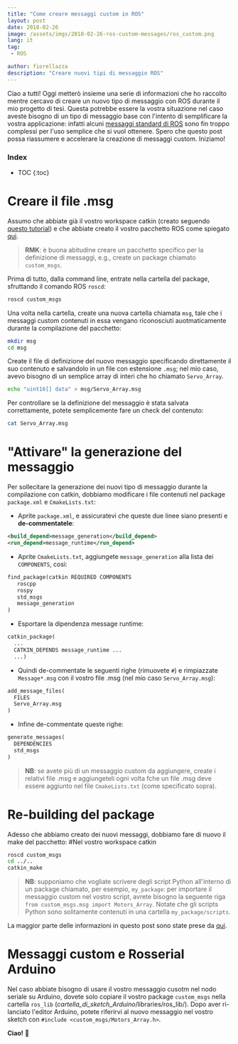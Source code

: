 ```yaml
---
title: "Come creare messaggi custom in ROS"
layout: post
date: 2018-02-26
image: /assets/imgs/2018-02-26-ros-custom-messages/ros_custom.png
lang: it
tag:
 - ROS

author: fiorellazza
description: "Creare nuovi tipi di messaggio ROS"
---
```

Ciao a tutti! Oggi metterò insieme una serie di informazioni che ho raccolto mentre cercavo di creare un nuovo tipo di messaggio con ROS durante il mio progetto di tesi.
Questa potrebbe essere la vostra situazione nel caso aveste bisogno di un tipo di messaggio base con l'intento di semplificare la vostra applicazione: infatti alcuni [messaggi standard di ROS](http://wiki.ros.org/std_msgs/) sono fin troppo complessi per l'uso semplice che si vuol ottenere.
Spero che questo post possa riassumere e accelerare la creazione di messaggi custom. Iniziamo!

### Index
* TOC
{:toc}

# Creare il file .msg 
Assumo che abbiate già il vostro workspace catkin (creato seguendo [questo tutorial](http://wiki.ros.org/catkin/Tutorials/create_a_workspace)) e che abbiate creato il vostro pacchetto ROS come spiegato [qui](http://wiki.ros.org/it/ROS/Tutorials/CreatingPackage#Creare_un_catkin_Package).

>**RMK**: è buona abitudine creare un pacchetto specifico per la definizione di messaggi, e.g., create un package chiamato `custom_msgs`.

Prima di tutto, dalla command line, entrate nella cartella del package, sfruttando il comando ROS `roscd`:

```bash
roscd custom_msgs
```

Una volta nella cartella, create una nuova cartella chiamata `msg`, tale che i messaggi custom contenuti in essa vengano riconosciuti auotmaticamente durante la compilazione del pacchetto:

```bash
mkdir msg
cd msg
```

Create il file di definizione del nuovo messaggio specificando direttamente il suo contenuto e salvandolo in un file con estensione `.msg`; nel mio caso, avevo bisogno di un semplice array di interi che ho chiamato `Servo_Array`.

```bash
echo "uint16[] data" > msg/Servo_Array.msg
```

Per controllare se la definizione del messaggio è stata salvata correttamente, potete semplicemente fare un check del contenuto:

```bash
cat Servo_Array.msg
```

# "Attivare" la generazione del messaggio
Per sollecitare la generazione dei nuovi tipo di messaggio durante la compilazione con catkin, dobbiamo modificare i file contenuti nel package `package.xml` e `CmakeLists.txt`:

- Aprite `package.xml`, e assicuratevi che queste due linee siano presenti e **de-commentatele**:

```xml
<build_depend>message_generation</build_depend>
<run_depend>message_runtime</run_depend>
```

- Aprite `CmakeLists.txt`, aggiungete `message_generation` alla lista dei `COMPONENTS`, così:

```txt
find_package(catkin REQUIRED COMPONENTS
   roscpp
   rospy
   std_msgs
   message_generation
)
```

- Esportare la dipendenza message runtime:

```txt
catkin_package(
  ...
  CATKIN_DEPENDS message_runtime ...
  ...)
```

- Quindi de-commentate le seguenti righe (rimuovete `#`) e rimpiazzate `Message*.msg` con il vostro file .msg (nel mio caso `Servo_Array.msg`):

```txt
add_message_files(
  FILES
  Servo_Array.msg
)
```
- Infine de-commentate queste righe:

```txt
generate_messages(
  DEPENDENCIES
  std_msgs
)
```

>**NB**: se avete più di un messaggio custom da aggiungere, create i relativi file .msg e aggiungeteli ogni volta fche un file .msg deve essere aggiunto nel file `CmakeLists.txt` (come specificato sopra).

# Re-building del package
Adesso che abbiamo creato dei nuovi messaggi, dobbiamo fare di nuovo il make del pacchetto:
#Nel vostro workspace catkin

```bash
roscd custom_msgs
cd ../..
catkin_make
```

>**NB**: supponiamo che vogliate scrivere degli script Python all'interno di un package chiamato, per esempio, `my_package`: per importare il messaggio custom nel vostro script, avrete bisogno la seguente riga `from custom_msgs.msg import Motors_Array`. Notate che gli scripts Python sono solitamente contenuti in una cartella `my_package/scripts`.

La maggior parte delle informazioni in questo post sono state prese da [qui](http://wiki.ros.org/ROS/Tutorials/CreatingMsgAndSrv#Common_step_for_msg_and_srv).

# Messaggi custom e Rosserial Arduino
Nel caso abbiate bisogno di usare il vostro messaggio cusotm nel nodo seriale su Arduino, dovete solo copiare il vostro package `custom_msgs` nella cartella `ros_lib` (*cartella_di_sketch_Arduino*/libraries/ros_lib/). Dopo aver ri-lanciato l'editor Arduino, potete riferirvi al nuovo messaggio nel vostro sketch con `#include <custom_msgs/Motors_Array.h>`.

**Ciao!** :hibiscus: